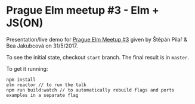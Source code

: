 # Prague Elm meetup #3 - Elm + JS(ON)

Presentation/live demo for [Prague Elm Meetup #3](https://www.meetup.com/ElmPrague/events/238590705/) given by Štěpán Pilař & Bea Jakubcová on 31/5/2017.

To see the initial state, checkout `start` branch. The final result is in `master`.

To get it running:

```
npm install
elm reactor // to run the talk
npm run build:watch // to automatically rebuild flags and ports examples in a separate flag 
```